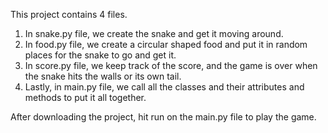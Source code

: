 This project contains 4 files.

1) In snake.py file, we create the snake and get it moving around.
2) In food.py file, we create a circular shaped food and put it in random places for the snake to go and get it.
3) In score.py file, we keep track of the score, and the game is over when the snake hits the walls or its own tail.
4) Lastly, in main.py file, we call all the classes and their attributes and methods to put it all together.

After downloading the project, hit run on the main.py file to play the game.
